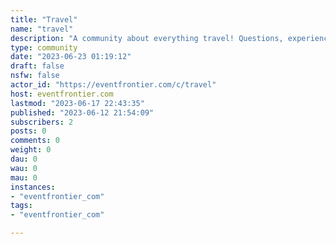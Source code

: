 ```yaml
---
title: "Travel" 
name: "travel"
description: "A community about everything travel! Questions, experiences, stories, advice, news, and more are welcome. Basically anything travel related, this is the place."
type: community
date: "2023-06-23 01:19:12"
draft: false
nsfw: false
actor_id: "https://eventfrontier.com/c/travel"
host: eventfrontier.com
lastmod: "2023-06-17 22:43:35"
published: "2023-06-12 21:54:09"
subscribers: 2
posts: 0
comments: 0
weight: 0
dau: 0
wau: 0
mau: 0
instances:
- "eventfrontier_com"
tags: 
- "eventfrontier_com"

---
```

